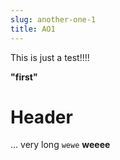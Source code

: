 ```yaml
---
slug: another-one-1
title: AO1
---
```


This is just a test!!!!

<!--truncate-->

**"first"**

# Header

...
very long
`wewe`
__weeee__
